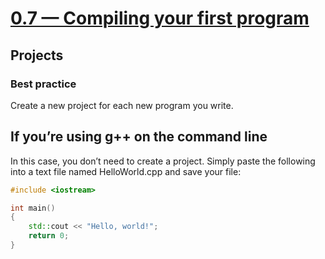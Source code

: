 # [0.7 — Compiling your first program](https://www.learncpp.com/cpp-tutorial/writing-your-first-program/)

## Projects

### Best practice

Create a new project for each new program you write.

## If you’re using g++ on the command line

In this case, you don’t need to create a project.
Simply paste the following into a text file named HelloWorld.cpp and save your file:

```cpp
#include <iostream>

int main()
{
	std::cout << "Hello, world!";
	return 0;
}
```
